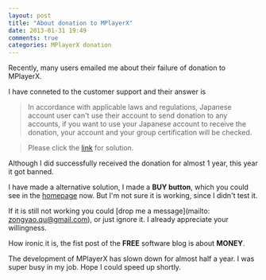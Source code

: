 ```yaml
---
layout: post
title: "About donation to MPlayerX"
date: 2013-01-31 19:49
comments: true
categories: MPlayerX donation
---
```


Recently, many users emailed me about their failure of donation to MPlayerX.

I have conneted to the customer support and their answer is

> In accordance with applicable laws and regulations, Japanese account user can't use their account to send donation to any accounts, if you want to use your Japanese account to receive the donation, your account and your group certification will be checked.

> Please click the [link](http://www.nta.go.jp/taxanswer/shotoku/1150.htm) for solution. 

Although I did successfully received the donation for almost 1 year, this year it got banned.

I have made a alternative solution, I made a **BUY button**, which you could see in the [homepage](http://mplayerx.org) now. But I'm not sure it is working, since I didn't test it.

If it is still not working you could [drop me a message](mailto: zongyao.qu@gmail.com), or just ignore it. I already appreciate your willingness.

How ironic it is, the fist post of the **FREE** software blog is about **MONEY**.

The development of MPlayerX has slown down for almost half a year. I was super busy in my job. Hope I could speed up shortly.